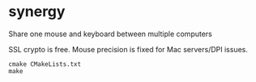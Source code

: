# synergy
Share one mouse and keyboard between multiple computers

SSL crypto is free. Mouse precision is fixed for Mac servers/DPI issues.

```
cmake CMakeLists.txt
make
```
